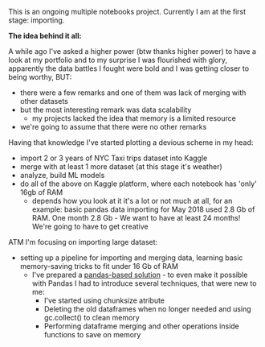 This is an ongoing multiple notebooks project. Currently I am at the first stage: importing.


**The idea behind it all:**

A while ago I've asked a higher power (btw thanks higher power) to have a look at my portfolio and to my surprise I was flourished with glory, 
apparently the data battles I fought were bold and I was getting closer to being worthy, BUT:
* there were a few remarks and one of them was lack of merging with other datasets
* but the most interesting remark was data scalability  
  * my projects lacked the idea that memory is a limited resource
* we're going to assume that there were no other remarks


Having that knowledge I've started plotting a devious scheme in my head:
* import 2 or 3 years of NYC Taxi trips dataset into Kaggle
* merge with at least 1 more dataset (at this stage it's weather)
* analyze, build ML models
* do all of the above on Kaggle platform, where each notebook has 'only' 16gb of RAM
  * depends how you look at it it's a lot or not much at all, for an example: basic pandas data importing for May 2018 used 2.8 Gb of RAM. One month 2.8 Gb - We want to have at least 24 months!  We're going to have to get creative


ATM I'm focusing on importing large dataset:
* setting up a pipeline for importing and merging data, learning basic memory-saving tricks to fit under 16 Gb of RAM
  * I've prepared a [pandas-based solution](https://github.com/grumpyclimber/portfolio/blob/main/taxis_big_ML/taxis_imports_pd.ipynb) - to even make it possible with Pandas I had to introduce several techniques, that were new to me:
    * I've started using chunksize atribute 
    * Deleting the old dataframes when no longer needed and using gc.collect() to clean memory
    * Performing dataframe merging and other operations inside functions to save on memory
<!--   * so far I haven't been able to create a Dask-only based solution, but I've made big improvements to the speed of importing data from the source using Dask library (then changing it to pandas), unfortunatelly it came with a price: 70% more RAM usage, here's the [notebook](https://github.com/grumpyclimber/portfolio/blob/main/taxis_big_ML/taxis_imports_dask_pd.ipynb)
 
 **Importing 5% sample for every month of years: 2017 and 2018:**
 |libraries|pandas|dask then pandas|
 |---|---|---|
 |time|27 mins|20 mins|
 |RAM usage|3.1 GB|5.3 GB| -->
